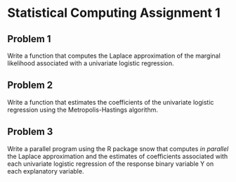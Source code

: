# Statistical Computing Assignment 1

## Problem 1 

Write a function that computes the Laplace approximation of the marginal likelihood associated with a univariate logistic regression.

## Problem 2

Write a function that estimates the coefficients of the univariate logistic regression using the Metropolis-Hastings algorithm.

## Problem 3

Write a parallel program using the R package snow that computes *in parallel* the Laplace approximation and the estimates of coefficients associated with each univariate
logistic regression of the response binary variable Y on each explanatory variable.
